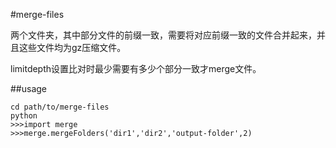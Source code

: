#merge-files

两个文件夹，其中部分文件的前缀一致，需要将对应前缀一致的文件合并起来，并且这些文件均为gz压缩文件。

limitdepth设置比对时最少需要有多少个部分一致才merge文件。

##usage

```
cd path/to/merge-files
python
>>>import merge
>>>merge.mergeFolders('dir1','dir2','output-folder',2)
```